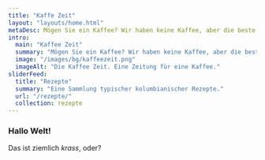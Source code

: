 ```yaml
---
title: "Kaffe Zeit"
layout: "layouts/home.html"
metaDesc: Mögen Sie ein Kaffee? Wir haben keine Kaffee, aber die beste Sammlung von Artikeln, die Ihren Kaffee begleiten.
intro:
  main: "Kaffee Zeit"
  summary: "Mögen Sie ein Kaffee? Wir haben keine Kaffee, aber die beste Sammlung von Artikeln, die Ihren Kaffee begleiten."
  image: "/images/bg/kaffeezeit.png"
  imageAlt: "Die Kaffee Zeit. Eine Zeitung für eine Kaffee."
sliderFeed:
  title: "Rezepte"
  summary: "Eine Sammlung typischer kolumbianischer Rezepte."
  url: "/rezepte/"
  collection: rezepte
---
```


### Hallo Welt!

Das ist ziemlich _krass_, oder?
